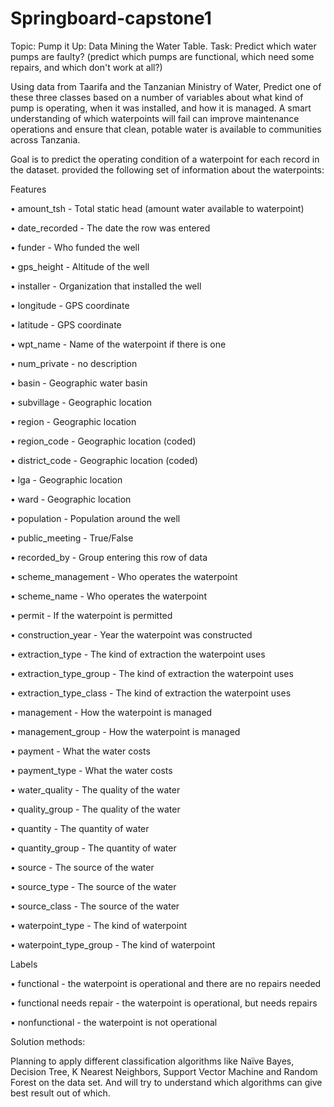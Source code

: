 # Springboard-capstone1
Topic: Pump it Up: Data Mining the Water Table.
Task:  Predict which water pumps are faulty? (predict which pumps are functional, which need some repairs, and which don't work at all?)

Using data from Taarifa and the Tanzanian Ministry of Water,  Predict one of these three classes based on a number of variables about what kind of pump is operating, when it was installed, and how it is managed. A smart understanding of which waterpoints will fail can improve maintenance operations and ensure that clean, potable water is available to communities across Tanzania.

Goal is to predict the operating condition of a waterpoint for each record in the dataset. provided the following set of information about the waterpoints:


Features

•	amount_tsh - Total static head (amount water available to waterpoint)

•	date_recorded - The date the row was entered

•	funder - Who funded the well

•	gps_height - Altitude of the well

•	installer - Organization that installed the well

•	longitude - GPS coordinate

•	latitude - GPS coordinate

•	wpt_name - Name of the waterpoint if there is one

•	num_private - no description

•	basin - Geographic water basin

•	subvillage - Geographic location

•	region - Geographic location

•	region_code - Geographic location (coded)

•	district_code - Geographic location (coded)

•	lga - Geographic location

•	ward - Geographic location

•	population - Population around the well

•	public_meeting - True/False

•	recorded_by - Group entering this row of data

•	scheme_management - Who operates the waterpoint

•	scheme_name - Who operates the waterpoint

•	permit - If the waterpoint is permitted

•	construction_year - Year the waterpoint was constructed

•	extraction_type - The kind of extraction the waterpoint uses

•	extraction_type_group - The kind of extraction the waterpoint uses

•	extraction_type_class - The kind of extraction the waterpoint uses

•	management - How the waterpoint is managed

•	management_group - How the waterpoint is managed

•	payment - What the water costs

•	payment_type - What the water costs

•	water_quality - The quality of the water

•	quality_group - The quality of the water

•	quantity - The quantity of water

•	quantity_group - The quantity of water

•	source - The source of the water

•	source_type - The source of the water

•	source_class - The source of the water

•	waterpoint_type - The kind of waterpoint

•	waterpoint_type_group - The kind of waterpoint

Labels

•	functional - the waterpoint is operational and there are no repairs needed

•	functional needs repair - the waterpoint is operational, but needs repairs

•	nonfunctional - the waterpoint is not operational

Solution methods:

Planning to apply different classification algorithms like Naïve Bayes, Decision Tree, K Nearest Neighbors, Support Vector Machine and Random Forest on the data set. And will try to understand which algorithms can give best result out of which.
